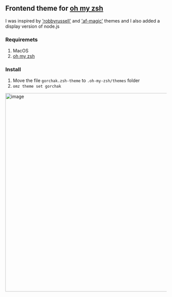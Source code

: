 ## Frontend theme for [oh my zsh](https://ohmyz.sh/)

I was inspired by ['robbyrussell'](https://github.com/ohmyzsh/ohmyzsh/wiki/Themes#robbyrussell) and ['af-magic'](https://github.com/ohmyzsh/ohmyzsh/wiki/Themes#af-magic) themes and I also added a display version of node.js

### Requiremets

1. MacOS
2. [oh my zsh](https://ohmyz.sh/#install)

### Install

1. Move the file `gorchak.zsh-theme` to `.oh-my-zsh/themes` folder
2. `omz theme set gorchak`

<img width="619" alt="image" src="https://user-images.githubusercontent.com/36595398/231958226-5de0adbb-c855-4742-ac7f-0a443e119e32.png">
